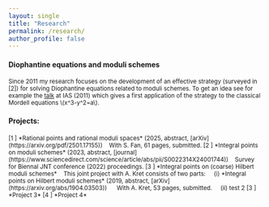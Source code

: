 ```yaml
---
layout: single
title: "Research"
permalink: /research/
author_profile: false
---
```


#### Diophantine equations and moduli schemes

<small>Since 2011 my research focuses on the development of an effective strategy (surveyed in [2]) for solving Diophantine equations related to moduli schemes. To get an idea see for example the [talk](www.ias.edu/video/short/vonkenel) at IAS (2011) which gives a first application of the strategy to the classical Mordell equations \\(x^3-y^2=a\\).</small>
#### Projects:
<small>
[1 ] *Rational points and rational moduli spaces* (2025, abstract<!--(../_research/proj1.md)-->, [arXiv](https://arxiv.org/pdf/2501.17155))  
&nbsp;&nbsp; With S. Fan, 61 pages, submitted.  
[2 ] *Integral points on moduli schemes*  (2023, abstract, [journal](https://www.sciencedirect.com/science/article/abs/pii/S0022314X24001744))
&nbsp;&nbsp; Survey for Biennal JNT conference (2022) proceedings.
[3 ] *Integral points on (coarse) Hilbert moduli schemes*
&nbsp;&nbsp; This joint project with A. Kret consists of two parts:
&nbsp;&nbsp;&nbsp; (i) *Integral points on Hilbert moduli schemes* (2019, abstract, [arXiv](https://arxiv.org/abs/1904.03503))
&nbsp;&nbsp;&nbsp;&nbsp; With A. Kret, 53 pages, submitted.
&nbsp;&nbsp;&nbsp; (ii) test 2  
[3 ] *Project 3*  
[4 ] *Project 4*  
</small>
